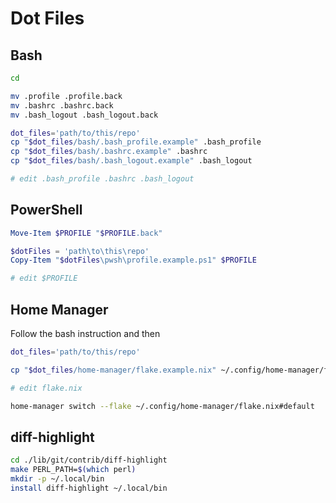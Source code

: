 # Dot Files

## Bash

```bash
cd

mv .profile .profile.back
mv .bashrc .bashrc.back
mv .bash_logout .bash_logout.back

dot_files='path/to/this/repo'
cp "$dot_files/bash/.bash_profile.example" .bash_profile
cp "$dot_files/bash/.bashrc.example" .bashrc
cp "$dot_files/bash/.bash_logout.example" .bash_logout

# edit .bash_profile .bashrc .bash_logout
```

## PowerShell

```powershell
Move-Item $PROFILE "$PROFILE.back"

$dotFiles = 'path\to\this\repo'
Copy-Item "$dotFiles\pwsh\profile.example.ps1" $PROFILE

# edit $PROFILE
```

## Home Manager

Follow the bash instruction and then

```bash
dot_files='path/to/this/repo'

cp "$dot_files/home-manager/flake.example.nix" ~/.config/home-manager/flake.nix

# edit flake.nix

home-manager switch --flake ~/.config/home-manager/flake.nix#default
```

## diff-highlight

```bash
cd ./lib/git/contrib/diff-highlight
make PERL_PATH=$(which perl)
mkdir -p ~/.local/bin
install diff-highlight ~/.local/bin
```

